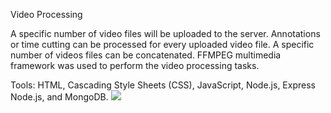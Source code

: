 Video Processing


A specific number of video files will be uploaded to the server. Annotations or time cutting can be processed for every uploaded video file.  A specific number of videos files can be concatenated. FFMPEG multimedia framework was used to perform the video processing tasks.

Tools: HTML, Cascading Style Sheets (CSS), JavaScript, Node.js, Express Node.js, and MongoDB.
![](Main.jpg)